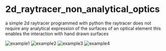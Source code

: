 # 2d_raytracer_non_analytical_optics
a simple 2d raytracer programmed with python 
the raytracer does not require any analytical expression of the surfaces of an optical element
this enables the interaction with hand drawn surfaces

![example1](https://user-images.githubusercontent.com/97164523/148226474-4770c850-ec92-429f-935c-213488b196b5.png)
![example2](https://user-images.githubusercontent.com/97164523/148226493-6277affd-cf9f-46db-a781-ce402a381b4b.png)
![example3](https://user-images.githubusercontent.com/97164523/148226501-0d3a292b-dca2-4d03-bf03-373449aebd64.png)
![example4](https://user-images.githubusercontent.com/97164523/148226515-f0fb39cc-788d-4a38-a1c5-d59769a59346.png)
